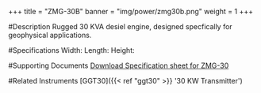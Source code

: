 +++
title = "ZMG-30B"
banner = "img/power/zmg30b.png"
weight = 1
+++

#Description
Rugged 30 KVA desiel engine, designed specfically for geophysical applications.

#Specifications
Width:
Length:
Height:

#Supporting Documents
[Download Specification sheet for ZMG-30](/documents/zmg30.pdf)

#Related Instruments
[GGT30]({{< ref "ggt30" >}} '30 KW Transmitter')
